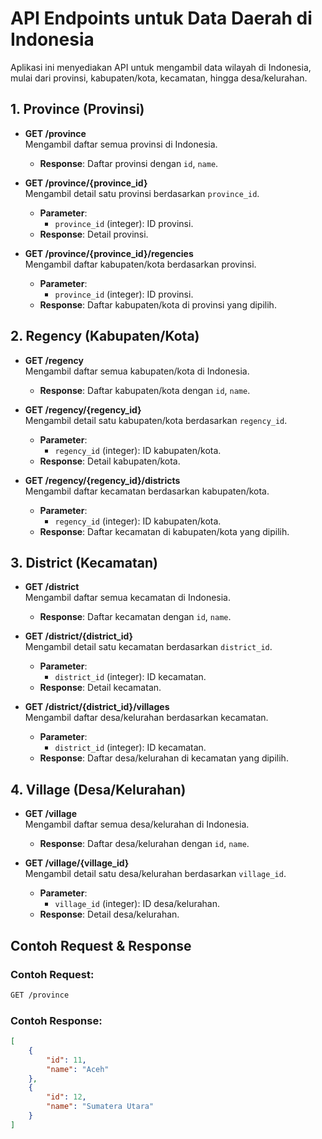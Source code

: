 <!-- <p align="center"><a href="https://laravel.com" target="_blank"><img src="https://raw.githubusercontent.com/laravel/art/master/logo-lockup/5%20SVG/2%20CMYK/1%20Full%20Color/laravel-logolockup-cmyk-red.svg" width="400" alt="Laravel Logo"></a></p>

<p align="center">
<a href="https://github.com/laravel/framework/actions"><img src="https://github.com/laravel/framework/workflows/tests/badge.svg" alt="Build Status"></a>
<a href="https://packagist.org/packages/laravel/framework"><img src="https://img.shields.io/packagist/dt/laravel/framework" alt="Total Downloads"></a>
<a href="https://packagist.org/packages/laravel/framework"><img src="https://img.shields.io/packagist/v/laravel/framework" alt="Latest Stable Version"></a>
<a href="https://packagist.org/packages/laravel/framework"><img src="https://img.shields.io/packagist/l/laravel/framework" alt="License"></a>
</p>

## About Laravel

Laravel is a web application framework with expressive, elegant syntax. We believe development must be an enjoyable and creative experience to be truly fulfilling. Laravel takes the pain out of development by easing common tasks used in many web projects, such as:

- [Simple, fast routing engine](https://laravel.com/docs/routing).
- [Powerful dependency injection container](https://laravel.com/docs/container).
- Multiple back-ends for [session](https://laravel.com/docs/session) and [cache](https://laravel.com/docs/cache) storage.
- Expressive, intuitive [database ORM](https://laravel.com/docs/eloquent).
- Database agnostic [schema migrations](https://laravel.com/docs/migrations).
- [Robust background job processing](https://laravel.com/docs/queues).
- [Real-time event broadcasting](https://laravel.com/docs/broadcasting).

Laravel is accessible, powerful, and provides tools required for large, robust applications.

## Learning Laravel

Laravel has the most extensive and thorough [documentation](https://laravel.com/docs) and video tutorial library of all modern web application frameworks, making it a breeze to get started with the framework.

You may also try the [Laravel Bootcamp](https://bootcamp.laravel.com), where you will be guided through building a modern Laravel application from scratch.

If you don't feel like reading, [Laracasts](https://laracasts.com) can help. Laracasts contains thousands of video tutorials on a range of topics including Laravel, modern PHP, unit testing, and JavaScript. Boost your skills by digging into our comprehensive video library.

## Laravel Sponsors

We would like to extend our thanks to the following sponsors for funding Laravel development. If you are interested in becoming a sponsor, please visit the [Laravel Partners program](https://partners.laravel.com).

### Premium Partners

- **[Vehikl](https://vehikl.com/)**
- **[Tighten Co.](https://tighten.co)**
- **[WebReinvent](https://webreinvent.com/)**
- **[Kirschbaum Development Group](https://kirschbaumdevelopment.com)**
- **[64 Robots](https://64robots.com)**
- **[Curotec](https://www.curotec.com/services/technologies/laravel/)**
- **[Cyber-Duck](https://cyber-duck.co.uk)**
- **[DevSquad](https://devsquad.com/hire-laravel-developers)**
- **[Jump24](https://jump24.co.uk)**
- **[Redberry](https://redberry.international/laravel/)**
- **[Active Logic](https://activelogic.com)**
- **[byte5](https://byte5.de)**
- **[OP.GG](https://op.gg)**

## Contributing

Thank you for considering contributing to the Laravel framework! The contribution guide can be found in the [Laravel documentation](https://laravel.com/docs/contributions).

## Code of Conduct

In order to ensure that the Laravel community is welcoming to all, please review and abide by the [Code of Conduct](https://laravel.com/docs/contributions#code-of-conduct).

## Security Vulnerabilities

If you discover a security vulnerability within Laravel, please send an e-mail to Taylor Otwell via [taylor@laravel.com](mailto:taylor@laravel.com). All security vulnerabilities will be promptly addressed.

## License

The Laravel framework is open-sourced software licensed under the [MIT license](https://opensource.org/licenses/MIT). -->

# API Endpoints untuk Data Daerah di Indonesia

Aplikasi ini menyediakan API untuk mengambil data wilayah di Indonesia, mulai dari provinsi, kabupaten/kota, kecamatan, hingga desa/kelurahan.

## 1. Province (Provinsi)

-   **GET /province**  
    Mengambil daftar semua provinsi di Indonesia.

    -   **Response**: Daftar provinsi dengan `id`, `name`.

-   **GET /province/{province_id}**  
    Mengambil detail satu provinsi berdasarkan `province_id`.

    -   **Parameter**:
        -   `province_id` (integer): ID provinsi.
    -   **Response**: Detail provinsi.

-   **GET /province/{province_id}/regencies**  
    Mengambil daftar kabupaten/kota berdasarkan provinsi.
    -   **Parameter**:
        -   `province_id` (integer): ID provinsi.
    -   **Response**: Daftar kabupaten/kota di provinsi yang dipilih.

## 2. Regency (Kabupaten/Kota)

-   **GET /regency**  
    Mengambil daftar semua kabupaten/kota di Indonesia.

    -   **Response**: Daftar kabupaten/kota dengan `id`, `name`.

-   **GET /regency/{regency_id}**  
    Mengambil detail satu kabupaten/kota berdasarkan `regency_id`.

    -   **Parameter**:
        -   `regency_id` (integer): ID kabupaten/kota.
    -   **Response**: Detail kabupaten/kota.

-   **GET /regency/{regency_id}/districts**  
    Mengambil daftar kecamatan berdasarkan kabupaten/kota.
    -   **Parameter**:
        -   `regency_id` (integer): ID kabupaten/kota.
    -   **Response**: Daftar kecamatan di kabupaten/kota yang dipilih.

## 3. District (Kecamatan)

-   **GET /district**  
    Mengambil daftar semua kecamatan di Indonesia.

    -   **Response**: Daftar kecamatan dengan `id`, `name`.

-   **GET /district/{district_id}**  
    Mengambil detail satu kecamatan berdasarkan `district_id`.

    -   **Parameter**:
        -   `district_id` (integer): ID kecamatan.
    -   **Response**: Detail kecamatan.

-   **GET /district/{district_id}/villages**  
    Mengambil daftar desa/kelurahan berdasarkan kecamatan.
    -   **Parameter**:
        -   `district_id` (integer): ID kecamatan.
    -   **Response**: Daftar desa/kelurahan di kecamatan yang dipilih.

## 4. Village (Desa/Kelurahan)

-   **GET /village**  
    Mengambil daftar semua desa/kelurahan di Indonesia.

    -   **Response**: Daftar desa/kelurahan dengan `id`, `name`.

-   **GET /village/{village_id}**  
    Mengambil detail satu desa/kelurahan berdasarkan `village_id`.
    -   **Parameter**:
        -   `village_id` (integer): ID desa/kelurahan.
    -   **Response**: Detail desa/kelurahan.

## Contoh Request & Response

### Contoh Request:

```bash
GET /province
```

### Contoh Response:

```json
[
    {
        "id": 11,
        "name": "Aceh"
    },
    {
        "id": 12,
        "name": "Sumatera Utara"
    }
]
```

